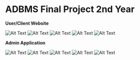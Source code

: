 # ADBMS Final Project 2nd Year

**User/Client Website**

![Alt Text](https://drive.google.com/uc?id=1DTU1UwsF5o58EhsB8EeHbg-f0WJAy7du)
![Alt Text](https://drive.google.com/uc?id=1CDRem74ThFdKksGFAvOU9AJpxj-oWvDm)
![Alt Text](https://drive.google.com/uc?id=1gx_4FK3_whA30G6SLzFO6YQS7X6UDJq5)
![Alt Text](https://drive.google.com/uc?id=1d2wsVaR_ok10JaPfNuVjB9aqawL2BD9q)
![Alt Text](https://drive.google.com/uc?id=1TLdtniuN7igvWb6r61MfR7D4z0yElKI5)

**Admin Application**

![Alt Text](https://drive.google.com/uc?id=14rZCAzPpPpb1LvvAbW5B0OdcYOBqmuSe)
![Alt Text](https://drive.google.com/uc?id=1tfxdS-ukkqLK08PfS0CsEkKBSbMO6dYT)
![Alt Text](https://drive.google.com/uc?id=1Ky2jdO6AAx2JS0t3MTL9cy25U5vuDq9d)
![Alt Text](https://drive.google.com/uc?id=1xC2yh3tuKRXjpeYlmK428PRfWKl4it3W)
![Alt Text](https://drive.google.com/uc?id=1QHW6wPFPYPK6Z2KAucaXOzMC8R5772Tr)



